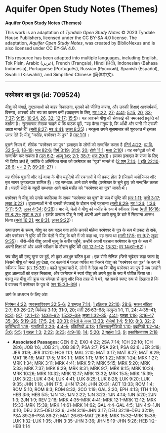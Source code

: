 # Aquifer Open Study Notes (Themes)

**Aquifer Open Study Notes (Themes)**

This work is an adaptation of *Tyndale Open Study Notes* © 2023 Tyndale House Publishers, licensed under the CC BY\-SA 4\.0 license. The adaptation, *Aquifer Open Study Notes*, was created by BiblioNexus and is also licensed under CC BY\-SA 4\.0\.

This resource has been adapted into multiple languages, including English, Tok Pisin, Arabic (عربي), French (Français), Hindi (हिंदी), Indonesian (Bahasa Indonesia), Portuguese (Português), Russian (Русский), Spanish (Español), Swahili (Kiswahili), and Simplified Chinese (简体中文).



--------------------------------

## परमेश्वर का पुत्र (id: 709524)

यीशु की चंगाई, दुष्टात्माओं को बाहर निकालना, मृतकों को जीवित करना, और उनकी शिक्षाएं आश्चर्यकर्म, विस्मय, आश्चर्य और भय का कारण बनीं (उदाहरण के लिए, [मर 1:22](https://ref.ly/Mark1:22), [27](https://ref.ly/Mark1:27); [4:41](https://ref.ly/Mark4:41); [5:15](https://ref.ly/Mark5:15), [20](https://ref.ly/Mark5:20), [33](https://ref.ly/Mark5:33); [7:37](https://ref.ly/Mark7:37); [9:15](https://ref.ly/Mark9:15); [10:24](https://ref.ly/Mark10:24), [26](https://ref.ly/Mark10:26), [32](https://ref.ly/Mark10:32); [12:17](https://ref.ly/Mark12:17); [15:5](https://ref.ly/Mark15:5))। यह आश्चर्य यीशु की सेवकाई की चमत्कारी प्रकृति को दर्शाता है। सुसमाचार लेखक चाहते थे कि पाठक पूछें, "यह कैसा मनुष्य है, कि आँधी और पानी भी उसकी आज्ञा मानते हैं" ([मत्ती 8:27](https://ref.ly/Matt8:27); [मर 4:41](https://ref.ly/Mark4:41); [लूका 8:25](https://ref.ly/Luke8:25))। मरकुस अपने सुसमाचार की शुरुआत में इसका उत्तर देते हैं: यीशु "मसीह, परमेश्वर के पुत्र" हैं ([मर 1:1](https://ref.ly/Mark1:1))।

पुराने नियम में, शीर्षक "परमेश्वर का पुत्र" इस्राएल के लोगों को सन्दर्भित करता है ([निर्ग 4:22](https://ref.ly/Exod4:22); [व्य.वि. 32:5–6](https://ref.ly/Deut32:5-Deut32:6), [18–19](https://ref.ly/Deut32:18-Deut32:19); [भज 82:6](https://ref.ly/Ps82:6); [यिर्म 3:19](https://ref.ly/Jer3:19); [31:9](https://ref.ly/Jer31:9), [20](https://ref.ly/Jer31:20); [होशे 11:1](https://ref.ly/Hos11:1); [मला 2:10](https://ref.ly/Mal2:10))। यह स्वर्गदूतों को भी सन्दर्भित कर सकता है ([उत 6:2](https://ref.ly/Gen6:2); [अय्यू 1:6](https://ref.ly/Job1:6); [2:1](https://ref.ly/Job2:1); [38:7](https://ref.ly/Job38:7); [भज 29:1](https://ref.ly/Ps29:1))। इसका इस्राएल के राजा के लिए भी विशेष अर्थ है, क्योंकि वे अभिषिक्त राजा को परमेश्वर का "पुत्र" मानते थे ([2 शमू 7:14](https://ref.ly/2Sam7:14); [1 इति 22:10](https://ref.ly/1Chr22:10); [28:6](https://ref.ly/1Chr28:6); [भज 2:7](https://ref.ly/Ps2:7); [89:26–27](https://ref.ly/Ps89:26-Ps89:27))।

यह शीर्षक पुरानी और नई वाचा के बीच यहूदियों की रचनाओं में भी प्रकट होता है (जिसमें अपोक्रिफा और मृत सागर कुण्डलपत्र शामिल हैं)। यह सम्भवतः आने वाले मसीह (परमेश्वर के चुने हुए) को सन्दर्भित करता है। पहली सदी के यहूदी सम्भवतः आने वाले मसीह को "परमेश्वर का पुत्र" मानते थे।

परमेश्वर ने यीशु को उनके बपतिस्मा के समय "परमेश्वर का पुत्र" के रूप में पुष्टि की ([मर 1:11](https://ref.ly/Mark1:11); [मत्ती 3:17](https://ref.ly/Matt3:17); [लूका 3:22](https://ref.ly/Luke3:22))। दुष्टात्माओं ने भी उनकी सेवकाई के दौरान उन्हें पहचाना ([मत्ती 8:29](https://ref.ly/Matt8:29); [मर 1:24](https://ref.ly/Mark1:24); [1:34](https://ref.ly/Mark1:34); [3:11](https://ref.ly/Mark3:11); [5:7](https://ref.ly/Mark5:7); [लूका 4:34](https://ref.ly/Luke4:34); [8:28](https://ref.ly/Luke8:28))। बाद में, चेलों ने यीशु को मसीह के रूप में स्वीकार किया ([मत्ती 16:16](https://ref.ly/Matt16:16); [मर 8:29](https://ref.ly/Mark8:29); [लूका 9:20](https://ref.ly/Luke9:20))। इसके पश्चात यीशु ने उन्हें अपनी आने वाली मृत्यु के बारे में सिखाना आरम्भ किया ([मत्ती 16:21](https://ref.ly/Matt16:16); [मर 8:31](https://ref.ly/Mark8:31); [लूका 9:22](https://ref.ly/Luke9:20))।

रूपान्तरण के समय, यीशु का रूप बदल गया ताकि उनकी महिमा परमेश्वर के पुत्र के रूप में प्रकट हो सके, और परमेश्वर ने पुष्टि की कि चेलों ने यीशु के बारे में जो कहा था, वह सत्य था ([मत्ती 17:5](https://ref.ly/Matt17:5); [मर 9:7](https://ref.ly/Mark9:7); [लूका 9:35](https://ref.ly/Luke9:35))। जैसे\-जैसे यीशु अपनी मृत्यु के करीब पहुँचे, उन्होंने अपनी पहचान परमेश्वर के पुत्र के रूप में अपनी शिक्षाओं और अपने परीक्षण के दौरान पुष्टि की ([मर 12:1–12](https://ref.ly/Mark12:1-Mark12:12); [13:32](https://ref.ly/Mark13:32); [मर 14:61–62](https://ref.ly/Mark14:61-Mark14:62))।

जब यीशु की मृत्यु क्रूस पर हुई, तो कुछ अद्भुत घटित हुआ। एक रोमी सैनिक (जिसे सूबेदार कहा जाता है) जिसने यीशु को मरते हुए देखा, वह कहानी में पहला व्यक्ति था जिसने यीशु को "परमेश्वर का पुत्र" के रूप में स्वीकार किया ([मर 15:39](https://ref.ly/Mark15:39))। पहले सुसमाचारों में, लोगों ने देखा था कि यीशु परमेश्वर का पुत्र हैं जब उन्होंने दुष्ट आत्माओं को बाहर निकाला, और परमेश्वर ने स्वयं यीशु को अपने पुत्र के रूप में घोषित किया था। परन्तु यह यीशु की क्रूस पर स्वेच्छा से मृत्यु और जिस तरह से वे मरे, वह सबसे स्पष्ट रूप से दिखाता है कि वे वास्तव में परमेश्वर के पुत्र थे ([मर 15:33–39](https://ref.ly/Mark15:33-Mark15:39))।

आगे के अध्ययन के लिए अंश

[निर्गमन 4:22](https://ref.ly/Exod4:22); [व्यवस्थाविवरण 32:5–6](https://ref.ly/Deut32:5-Deut32:6); [2 शमूएल 7:14](https://ref.ly/2Sam7:14); [1 इतिहास 22:10](https://ref.ly/1Chr22:10); [28:6](https://ref.ly/1Chr28:6); [भजन संहिता 2:7](https://ref.ly/Ps2:7); [89:26–27](https://ref.ly/Ps89:26-Ps89:27); [यिर्मयाह 3:19](https://ref.ly/Jer3:19); [31:9](https://ref.ly/Jer31:9), [20](https://ref.ly/Jer31:20); [मत्ती 26:63–68](https://ref.ly/Matt26:63-Matt26:68); [मरकुस 1:1](https://ref.ly/Mark1:1), [11](https://ref.ly/Mark1:11), [24](https://ref.ly/Mark1:24); [4:35–41](https://ref.ly/Mark4:35-Mark4:41); [8:31](https://ref.ly/Mark8:31); [9:7](https://ref.ly/Mark9:7); [12:1–12](https://ref.ly/Mark12:1-Mark12:12); [14:61–62](https://ref.ly/Mark14:61-Mark14:62); [15:32–39](https://ref.ly/Mark15:32-Mark15:39); [लूका 1:32–35](https://ref.ly/Luke1:32-Luke1:35); [4:41](https://ref.ly/Luke4:41); [यूहन्ना 1:18](https://ref.ly/John1:18); [3:16–17](https://ref.ly/John3:16-John3:17), [35–36](https://ref.ly/John3:35-John3:36); [5:19–26](https://ref.ly/John5:19-John5:26); [17:5](https://ref.ly/John17:5), [24](https://ref.ly/John17:24); [20:31](https://ref.ly/John20:31); [प्रेरितों के काम 13:33](https://ref.ly/Acts13:33); [रोमियों 1:4](https://ref.ly/Rom1:4); [5:10](https://ref.ly/Rom5:10); [8:3](https://ref.ly/Rom8:3), [32](https://ref.ly/Rom8:32); [2 कुरिन्थियों 1:19](https://ref.ly/2Cor1:19); [गलातियों 2:20](https://ref.ly/Gal2:20); [4:4–5](https://ref.ly/Gal4:4-Gal4:5); [इफिसियों 4:13](https://ref.ly/Eph4:13); [1 थिस्सलुनीकियों 1:10](https://ref.ly/1Thess1:10); [इब्रानियों 1:2–14](https://ref.ly/Heb1:2-Heb1:14); [3:6](https://ref.ly/Heb3:6); [5:5](https://ref.ly/Heb5:5); [1 यूहन्ना 1:3](https://ref.ly/1John1:3); [2:22](https://ref.ly/1John2:22); [3:23](https://ref.ly/1John3:23); [4:9–10](https://ref.ly/1John4:9-1John4:10), [14](https://ref.ly/1John4:14); [5:20](https://ref.ly/1John5:20); [2 यूहन्ना 1:3](https://ref.ly/2John1:3), [9](https://ref.ly/2John1:9); [प्रकाशितवाक्य 2:18](https://ref.ly/Rev2:18)

* **Associated Passages:** GEN 6:2; EXO 4:22; 2SA 7:14; 1CH 22:10; 1CH 28:6; JOB 1:6; JOB 2:1; JOB 38:7; PSA 2:7; PSA 29:1; PSA 82:6; JER 3:19; JER 31:9; JER 31:20; HOS 11:1; MAL 2:10; MAT 3:17; MAT 8:27; MAT 8:29; MAT 16:16; MAT 17:5; MRK 1:1; MRK 1:11; MRK 1:22; MRK 1:24; MRK 1:27; MRK 1:34; MRK 3:11; MRK 4:41; MRK 5:7; MRK 5:15; MRK 5:20; MRK 5:33; MRK 7:37; MRK 8:29; MRK 8:31; MRK 9:7; MRK 9:15; MRK 10:24; MRK 10:26; MRK 10:32; MRK 12:17; MRK 13:32; MRK 15:5; MRK 15:39; LUK 3:22; LUK 4:34; LUK 4:41; LUK 8:25; LUK 8:28; LUK 9:20; LUK 9:35; JHN 1:18; JHN 17:5; JHN 17:24; JHN 20:31; ACT 13:33; ROM 1:4; ROM 5:10; ROM 8:3; ROM 8:32; 2CO 1:19; GAL 2:20; EPH 4:13; 1TH 1:10; HEB 3:6; HEB 5:5; 1JN 1:3; 1JN 2:22; 1JN 3:23; 1JN 4:14; 1JN 5:20; 2JN 1:3; 2JN 1:9; REV 2:18; MRK 4:35–MRK 4:41; MRK 12:1–MRK 12:12; MRK 15:33–MRK 15:39; MRK 14:61–MRK 14:62; GAL 4:4–GAL 4:5; 1JN 4:9–1JN 4:10; DEU 32:5–DEU 32:6; JHN 3:16–JHN 3:17; DEU 32:18–DEU 32:19; PSA 89:26–PSA 89:27; MAT 26:63–MAT 26:68; MRK 15:32–MRK 15:39; LUK 1:32–LUK 1:35; JHN 3:35–JHN 3:36; JHN 5:19–JHN 5:26; HEB 1:2–HEB 1:14

